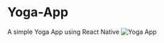 # Yoga-App

A simple Yoga App using React Native
![Yoga App](https://user-images.githubusercontent.com/95744775/236834659-9c047c10-ea82-4678-aade-b9554f16c13f.png)

